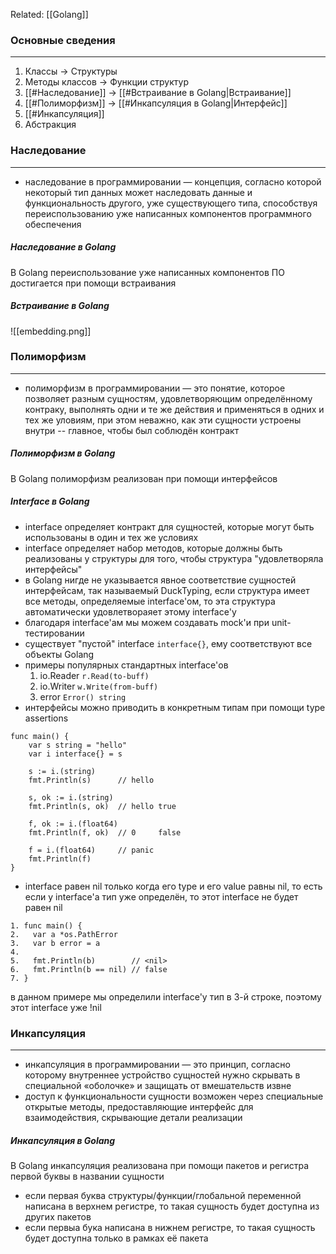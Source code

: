 Related: [[Golang]]

### Основные сведения
---
1. Классы -> Структуры
2. Методы классов -> Функции структур
3. [[#Наследование]] -> [[#Встраивание в Golang|Встраивание]]
4. [[#Полиморфизм]] -> [[#Инкапсуляция в Golang|Интерфейс]]
5. [[#Инкапсуляция]]
6. Абстракция

### Наследование
---
- наследование в программировании — концепция, согласно которой некоторый тип данных может наследовать данные и функциональность другого, уже существующего типа, способствуя переиспользованию уже написанных компонентов программного обеспечения

##### Наследование в Golang
В Golang переиспользование уже написанных компонентов ПО достигается при помощи встраивания
##### Встраивание в Golang
![[embedding.png]]

### Полиморфизм
---
- полиморфизм в программировании — это понятие, которое позволяет разным сущностям, удовлетворяющим определённому контраку, выполнять одни и те же действия и применяться в одних и тех же уловиям, при этом неважно, как эти сущности устроены внутри -- главное, чтобы был соблюдён контракт
##### Полиморфизм в Golang
В Golang полиморфизм реализован при помощи интерфейсов
##### Interface в Golang
- interface определяет контракт для сущностей, которые могут быть использованы в один и тех же условиях
- interface определяет набор методов, которые должны быть реализованы у структуры для того, чтобы структура "удовлетворяла интерфейсы"
- в Golang нигде не указывается явное соответствие сущностей интерфейсам, так называемый DuckTyping, если структура имеет все методы, определяемые interface'ом, то эта структура автоматически удовлетвораяет этому interface'у
- благодаря interface'ам мы можем создавать mock'и при unit-тестировании
- существует "пустой" interface `interface{}`, ему соответствуют все объекты Golang
- примеры популярных стандартных interface'ов
	1. io.Reader `r.Read(to-buff)`
	2. io.Writer `w.Write(from-buff)`
	3. error `Error() string`
- интерфейсы можно приводить в конкретным типам при помощи type assertions
```
func main() {
	var s string = "hello"
	var i interface{} = s

	s := i.(string)
	fmt.Println(s)      // hello

	s, ok := i.(string)
	fmt.Println(s, ok)  // hello true

	f, ok := i.(float64)
	fmt.Println(f, ok)  // 0     false

	f = i.(float64)     // panic
	fmt.Println(f)
}
```
- interface равен nil только когда его type и его value равны nil, то есть если у interface'а тип уже определён, то этот interface не будет равен nil
```
1. func main() {
2. 	 var a *os.PathError
3. 	 var b error = a
4.
5.	 fmt.Println(b)        // <nil>
6. 	 fmt.Println(b == nil) // false
7. }
```
в данном примере мы определили interface'у тип в 3-й строке, поэтому этот interface уже !nil

### Инкапсуляция
---
- инкапсуляция в программировании — это принцип, согласно которому внутреннее устройство сущностей нужно скрывать в специальной «оболочке» и защищать от вмешательств извне
- доступ к функциональности сущности возможен через специальные открытые методы, предоставляющие интерфейс для взаимодействия, скрывающие детали реализации
##### Инкапсуляция в Golang
В Golang инкапсуляция реализована при помощи пакетов и регистра первой буквы в названии сущности
- если первая буква структуры/функции/глобальной переменной написана в верхнем регистре, то такая сущность будет доступна из других пакетов
- если первыа бука написана в нижнем регистре, то такая сущность будет доступна только в рамках её пакета

